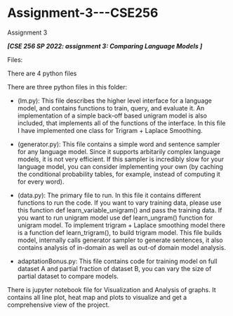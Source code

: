 # Assignment-3---CSE256
Assignment 3


***[CSE 256 SP 2022: assignment 3: Comparing Language Models ]***




Files:

There are 4 python files

There are three python files in this folder:

- (lm.py): This file describes the higher level interface for a language model, and contains functions to train, query, and evaluate it. An implementation of a simple back-off based unigram model is also included, that implements all of the functions of the interface. In this file I have implemented one class for Trigram + Laplace Smoothing.

- (generator.py): This file contains a simple word and sentence sampler for any language model. Since it supports arbitarily complex language models, it is not very efficient. If this sampler is incredibly slow for your language model, you can consider implementing your own (by caching the conditional probability tables, for example, instead of computing it for every word).

-  (data.py): The primary file to run. In this file it contains different functions to run the code. If you want to vary training data, please use this function def learn_variable_unigram() and pass the training data. If you want to run unigram model use def learn_ungram() function for unigram model. To implement trigram + Laplace smoothing model there is a function def learn_trigram(), to build trigram model. This file builds model, internally calls generator sampler to generate sentences, it also contains analysis of in-domain as well as out-of domain model analysis.

- adaptationBonus.py: This file contains code for training model on full dataset A and partial fraction of dataset B, you can vary the size of partial dataset to compare models.

There is jupyter notebook file for Visualization and Analysis of graphs. It contains all line plot, heat map and plots to visualize and get a comprehensive view of the project.
